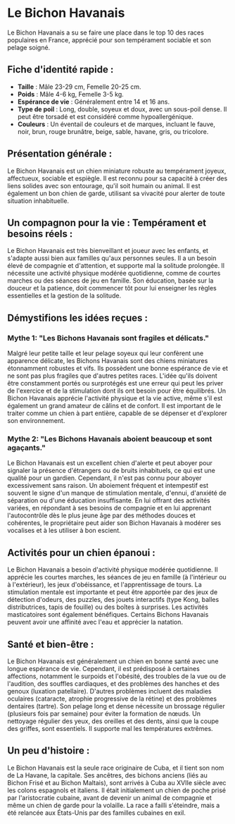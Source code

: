 # Le Bichon Havanais

Le Bichon Havanais a su se faire une place dans le top 10 des races populaires en France, apprécié pour son tempérament sociable et son pelage soigné.

## Fiche d'identité rapide :
- **Taille** : Mâle 23-29 cm, Femelle 20-25 cm.
- **Poids** : Mâle 4-6 kg, Femelle 3-5 kg.
- **Espérance de vie** : Généralement entre 14 et 16 ans.
- **Type de poil** : Long, double, soyeux et doux, avec un sous-poil dense. Il peut être torsadé et est considéré comme hypoallergénique.
- **Couleurs** : Un éventail de couleurs et de marques, incluant le fauve, noir, brun, rouge brunâtre, beige, sable, havane, gris, ou tricolore.

## Présentation générale :
Le Bichon Havanais est un chien miniature robuste au tempérament joyeux, affectueux, sociable et espiègle. Il est reconnu pour sa capacité à créer des liens solides avec son entourage, qu'il soit humain ou animal. Il est également un bon chien de garde, utilisant sa vivacité pour alerter de toute situation inhabituelle.

## Un compagnon pour la vie : Tempérament et besoins réels :
Le Bichon Havanais est très bienveillant et joueur avec les enfants, et s'adapte aussi bien aux familles qu'aux personnes seules. Il a un besoin élevé de compagnie et d'attention, et supporte mal la solitude prolongée. Il nécessite une activité physique modérée quotidienne, comme de courtes marches ou des séances de jeu en famille. Son éducation, basée sur la douceur et la patience, doit commencer tôt pour lui enseigner les règles essentielles et la gestion de la solitude.

## Démystifions les idées reçues :
### Mythe 1: "Les Bichons Havanais sont fragiles et délicats."
Malgré leur petite taille et leur pelage soyeux qui leur confèrent une apparence délicate, les Bichons Havanais sont des chiens miniatures étonnamment robustes et vifs. Ils possèdent une bonne espérance de vie et ne sont pas plus fragiles que d'autres petites races. L'idée qu'ils doivent être constamment portés ou surprotégés est une erreur qui peut les priver de l'exercice et de la stimulation dont ils ont besoin pour être équilibrés. Un Bichon Havanais apprécie l'activité physique et la vie active, même s'il est également un grand amateur de câlins et de confort. Il est important de le traiter comme un chien à part entière, capable de se dépenser et d'explorer son environnement.

### Mythe 2: "Les Bichons Havanais aboient beaucoup et sont agaçants."
Le Bichon Havanais est un excellent chien d'alerte et peut aboyer pour signaler la présence d'étrangers ou de bruits inhabituels, ce qui est une qualité pour un gardien. Cependant, il n'est pas connu pour aboyer excessivement sans raison. Un aboiement fréquent et intempestif est souvent le signe d'un manque de stimulation mentale, d'ennui, d'anxiété de séparation ou d'une éducation insuffisante. En lui offrant des activités variées, en répondant à ses besoins de compagnie et en lui apprenant l'autocontrôle dès le plus jeune âge par des méthodes douces et cohérentes, le propriétaire peut aider son Bichon Havanais à modérer ses vocalises et à les utiliser à bon escient.

## Activités pour un chien épanoui :
Le Bichon Havanais a besoin d'activité physique modérée quotidienne. Il apprécie les courtes marches, les séances de jeu en famille (à l'intérieur ou à l'extérieur), les jeux d'obéissance, et l'apprentissage de tours. La stimulation mentale est importante et peut être apportée par des jeux de détection d'odeurs, des puzzles, des jouets interactifs (type Kong, balles distributrices, tapis de fouille) ou des boîtes à surprises. Les activités masticatoires sont également bénéfiques. Certains Bichons Havanais peuvent avoir une affinité avec l'eau et apprécier la natation.

## Santé et bien-être :
Le Bichon Havanais est généralement un chien en bonne santé avec une longue espérance de vie. Cependant, il est prédisposé à certaines affections, notamment le surpoids et l'obésité, des troubles de la vue ou de l'audition, des souffles cardiaques, et des problèmes des hanches et des genoux (luxation patellaire). D'autres problèmes incluent des maladies oculaires (cataracte, atrophie progressive de la rétine) et des problèmes dentaires (tartre). Son pelage long et dense nécessite un brossage régulier (plusieurs fois par semaine) pour éviter la formation de nœuds. Un nettoyage régulier des yeux, des oreilles et des dents, ainsi que la coupe des griffes, sont essentiels. Il supporte mal les températures extrêmes.

## Un peu d'histoire :
Le Bichon Havanais est la seule race originaire de Cuba, et il tient son nom de La Havane, la capitale. Ses ancêtres, des bichons anciens (liés au Bichon Frisé et au Bichon Maltais), sont arrivés à Cuba au XVIIe siècle avec les colons espagnols et italiens. Il était initialement un chien de poche prisé par l'aristocratie cubaine, avant de devenir un animal de compagnie et même un chien de garde pour la volaille. La race a failli s'éteindre, mais a été relancée aux États-Unis par des familles cubaines en exil. 